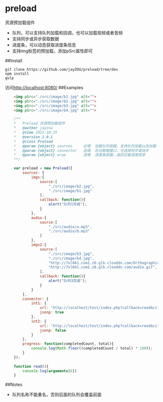 # preload
资源预加载组件

 - 队列，可以支持队列加载和回调，也可以加载视频或者音频
 - 支持同步或异步获取数据
 - 进度条，可以动态获取进度条信息
 - 支持img标签的预加载，添加pSrc属性即可

##Install

    git clone https://github.com/jayZOU/preload/tree/dev
    npm install
    gulp
    
访问[http://localhost:8080/][1]
##Examples
```html
    <img pSrc="./src/image/b1.jpg" alt="">
	<img pSrc="./src/image/b2.jpg" alt="">
	<img pSrc="./src/image/b3.jpg" alt="">
	<img pSrc="./src/image/b4.jpg" alt="">
```
```js
    /**
	*	Preload 资源预加载组件
	*	@author jayzou
	*	@time 2015-10-25
	*	@version 1.0.1
	*	@class Preload
	*	@param {object}	sources		必填	加载队列容器，支持队列加载以及加载一个队列后传入回调
	*   @param {object} connector   选填  后台数据接口，可选择同步或异步
	*	@param {object}	wrap		选填	进度条容器，返回记载进度信息
	**/

    var preload = new Preload({
		sources: {
			imgs:{
				source:[
					"./src/image/b2.jpg",
					"./src/image/b1.jpg"
				],
				callback: function(){
					alert("队列1完成");
				}
			},
			audio:{
				source:[
					"./src/audio/a.mp3",
					"./src/audio/b.mp3"
				]
			},
			imgs2:{
				source:[
					"./src/image/b3.jpg",
					"./src/image/b4.jpg",
					"http://7xl041.com1.z0.glb.clouddn.com/OrthographicCamera.png",
					"http://7xl041.com1.z0.glb.clouddn.com/audio.gif",
				],
				callback: function(){
					alert("队列3完成");
				}
			}
		},
		connector: {
			int1: {
				url: 'http://localhost/test/index.php?callback=read&city=上海市',
				jsonp: true
			},
			int2: {
    			url: 'http://localhost/test/index.php?callback=read&city=深圳市',
				jsonp: false
			}
		},
		progress: function(completedCount, total){
			console.log(Math.floor((completedCount / total) * 100));
		}
	});
	
	function read(){
		console.log(arguments[0])
	}
```
##Notes

 - 队列名称不能重名，否则后面的队列会覆盖前面

	
	


  [1]: http://localhost:8080/